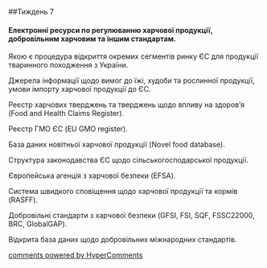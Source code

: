 <div id="hypercomments_widget" class="js-hypercomments-widget invisible"></div>

##Тиждень 7
<h4>Електронні ресурси по регулюванню харчової продукції, добровільним харчовим та іншим стандартам.</h4>


<p>Якою є процедура відкриття окремих сегментів ринку ЄС для продукції тваринного походження з України. </p>
<p>Джерела інформації щодо вимог до їжі, худоби та рослинної продукції, умови імпорту харчової продукції до ЄС. </p>
<p>Реєстр харчових тверджень та тверджень щодо впливу на здоров’я (Food and Health Claims Register). </p>
<p>Реєстр ГМО ЄС (EU GMO register). </p>
<p>База даних новітньої харчової продукції (Novel food database). </p>
<p>Структура законодавства ЄС щодо сільськогосподарської продукції. </p>
<p>Європейська агенція з харчової безпеки (EFSA). </p>
<p>Система швидкого сповіщення щодо харчової продукції та кормів (RASFF). </p>
<p>Добровільні стандарти з харчової безпеки (GFSI, FSI, SQF, FSSC22000, BRC, GlobalGAP). </p>
<p>Відкрита база даних щодо добровільних міжнародних стандартів. </p>


<div class="js-hypercomments-container">
    <a href="http://hypercomments.com" class="hc-link" title="comments widget">comments powered by HyperComments</a>
</div>
